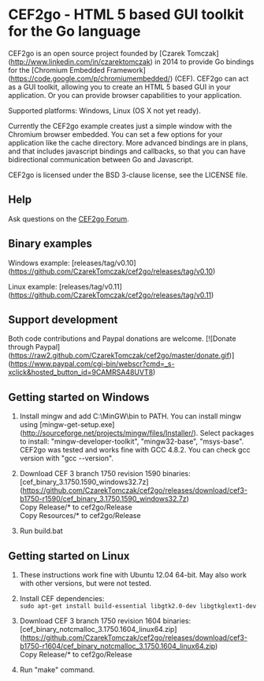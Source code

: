 CEF2go - HTML 5 based GUI toolkit for the Go language
=====================================================

CEF2go is an open source project founded by [Czarek Tomczak]
(http://www.linkedin.com/in/czarektomczak) in 2014
to provide Go bindings for the [Chromium Embedded Framework]
(https://code.google.com/p/chromiumembedded/) (CEF).
CEF2go can act as a GUI toolkit, allowing you to create an HTML 5
based GUI in your application. Or you can provide browser
capabilities to your application.

Supported platforms: Windows, Linux (OS X not yet ready).

Currently the CEF2go example creates just a simple window with
the Chromium browser embedded. You can set a few options for
your application like the cache directory. More advanced bindings
are in plans, and that includes javascript bindings and callbacks, so
that you can have bidirectional communication between Go and
Javascript.

CEF2go is licensed under the BSD 3-clause license, see the LICENSE
file.

Help
----
Ask questions on the [CEF2go Forum](http://groups.google.com/group/cef2go).


Binary examples
---------------
Windows example: [releases/tag/v0.10]
(https://github.com/CzarekTomczak/cef2go/releases/tag/v0.10)  

Linux example: [releases/tag/v0.11]
(https://github.com/CzarekTomczak/cef2go/releases/tag/v0.11)  


Support development
-------------------

Both code contributions and Paypal donations are welcome.
[![Donate through Paypal]
(https://raw2.github.com/CzarekTomczak/cef2go/master/donate.gif)]
(https://www.paypal.com/cgi-bin/webscr?cmd=_s-xclick&hosted_button_id=9CAMRSA48UVT8)


Getting started on Windows
--------------------------
1. Install mingw and add C:\MinGW\bin to PATH. You can install mingw
   using [mingw-get-setup.exe]
   (http://sourceforge.net/projects/mingw/files/Installer/).
   Select packages to install: "mingw-developer-toolkit",
   "mingw32-base", "msys-base". CEF2go was tested and works fine
   with GCC 4.8.2. You can check gcc version with "gcc --version".

2. Download CEF 3 branch 1750 revision 1590 binaries:
   [cef_binary_3.1750.1590_windows32.7z]
   (https://github.com/CzarekTomczak/cef2go/releases/download/cef3-b1750-r1590/cef_binary_3.1750.1590_windows32.7z)  
   Copy Release/* to cef2go/Release  
   Copy Resources/* to cef2go/Release  

3. Run build.bat


Getting started on Linux
------------------------
1. These instructions work fine with Ubuntu 12.04 64-bit. 
   May also work with other versions, but were not tested.

2. Install CEF dependencies:  
   `sudo apt-get install build-essential libgtk2.0-dev libgtkglext1-dev`

3. Download CEF 3 branch 1750 revision 1604 binaries:
   [cef_binary_notcmalloc_3.1750.1604_linux64.zip]
   (https://github.com/CzarekTomczak/cef2go/releases/download/cef3-b1750-r1604/cef_binary_notcmalloc_3.1750.1604_linux64.zip)  
   Copy Release/* to cef2go/Release

4. Run "make" command.
